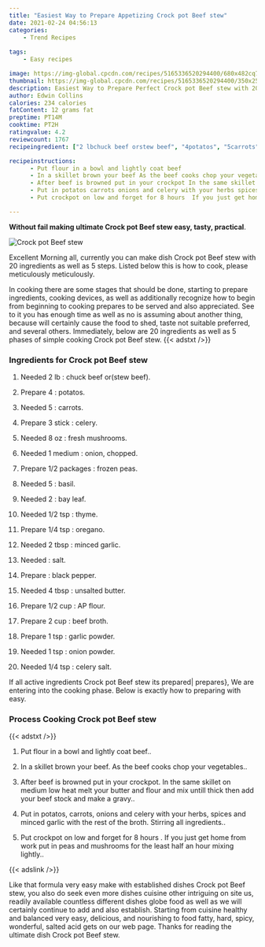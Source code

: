 ```yaml
---
title: "Easiest Way to Prepare Appetizing Crock pot Beef stew"
date: 2021-02-24 04:56:13
categories:
    - Trend Recipes
    
tags:
    - Easy recipes

image: https://img-global.cpcdn.com/recipes/5165336520294400/680x482cq70/crock-pot-beef-stew-recipe-main-photo.jpg
thumbnail: https://img-global.cpcdn.com/recipes/5165336520294400/350x250cq70/crock-pot-beef-stew-recipe-main-photo.jpg
description: Easiest Way to Prepare Perfect Crock pot Beef stew with 20 ingredients and 5 stages of easy cooking.
author: Edwin Collins
calories: 234 calories
fatContent: 12 grams fat
preptime: PT14M
cooktime: PT2H
ratingvalue: 4.2
reviewcount: 1767
recipeingredient: ["2 lbchuck beef orstew beef", "4potatos", "5carrots", "3 stickcelery", "8 ozfresh mushrooms", "1 mediumonion chopped", "1/2 packagesfrozen peas", "5basil", "2bay leaf", "1/2 tspthyme", "1/4 tsporegano", "2 tbspminced garlic", "salt", "black pepper", "4 tbspunsalted butter", "1/2 cupAP flour", "2 cupbeef broth", "1 tspgarlic powder", "1 tsponion powder", "1/4 tspcelery salt"]

recipeinstructions: 
      - Put flour in a bowl and lightly coat beef 
      - In a skillet brown your beef As the beef cooks chop your vegetables 
      - After beef is browned put in your crockpot In the same skillet on medium low heat melt your butter and flour and mix untill thick then add your beef stock and make a gravy 
      - Put in potatos carrots onions and celery with your herbs spices and minced garlic with the rest of the broth Stirring all ingredients 
      - Put crockpot on low and forget for 8 hours  If you just get home from work put in peas and mushrooms for the least half an hour mixing lightly

---
```




**Without fail making ultimate Crock pot Beef stew easy, tasty, practical**. 


![Crock pot Beef stew](https://img-global.cpcdn.com/recipes/5165336520294400/680x482cq70/crock-pot-beef-stew-recipe-main-photo.jpg "Crock pot Beef stew")




Excellent Morning all, currently you can make dish Crock pot Beef stew with 20 ingredients as well as 5 steps. Listed below this is how to cook, please meticulously meticulously.

In cooking there are some stages that should be done, starting to prepare ingredients, cooking devices, as well as additionally recognize how to begin from beginning to cooking prepares to be served and also appreciated. See to it you has enough time as well as no is assuming about another thing, because will certainly cause the food to shed, taste not suitable preferred, and several others. Immediately, below are 20 ingredients as well as 5 phases of simple cooking Crock pot Beef stew.
{{< adstxt />}}

### Ingredients for Crock pot Beef stew


1. Needed 2 lb : chuck beef or(stew beef).

1. Prepare 4 : potatos.

1. Needed 5 : carrots.

1. Prepare 3 stick : celery.

1. Needed 8 oz : fresh mushrooms.

1. Needed 1 medium : onion, chopped.

1. Prepare 1/2 packages : frozen peas.

1. Needed 5 : basil.

1. Needed 2 : bay leaf.

1. Needed 1/2 tsp : thyme.

1. Prepare 1/4 tsp : oregano.

1. Needed 2 tbsp : minced garlic.

1. Needed  : salt.

1. Prepare  : black pepper.

1. Needed 4 tbsp : unsalted butter.

1. Prepare 1/2 cup : AP flour.

1. Prepare 2 cup : beef broth.

1. Prepare 1 tsp : garlic powder.

1. Needed 1 tsp : onion powder.

1. Needed 1/4 tsp : celery salt.



If all active ingredients Crock pot Beef stew its prepared| prepares}, We are entering into the cooking phase. Below is exactly how to preparing with easy.

### Process Cooking Crock pot Beef stew

{{< adstxt />}}


1. Put flour in a bowl and lightly coat beef..



1. In a skillet brown your beef. As the beef cooks chop your vegetables..



1. After beef is browned put in your crockpot. In the same skillet on medium low heat melt your butter and flour and mix untill thick then add your beef stock and make a gravy..



1. Put in potatos, carrots, onions and celery with your herbs, spices and minced garlic with the rest of the broth. Stirring all ingredients..



1. Put crockpot on low and forget for 8 hours . If you just get home from work put in peas and mushrooms for the least half an hour mixing lightly..





{{< adslink />}}

Like that formula very easy make with established dishes Crock pot Beef stew, you also do seek even more dishes cuisine other intriguing on site us, readily available countless different dishes globe food as well as we will certainly continue to add and also establish. Starting from cuisine healthy and balanced very easy, delicious, and nourishing to food fatty, hard, spicy, wonderful, salted acid gets on our web page. Thanks for reading the ultimate dish Crock pot Beef stew.
